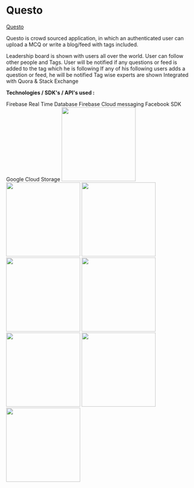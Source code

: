 # Questo

<a href="https://play.google.com/store/apps/details?id=com.tdevelopers.questo">Questo</a>

Questo is crowd sourced application, in which an authenticated user can upload a MCQ or write a blog/feed with tags included.

Leadership board is shown with users all over the world. 
User can follow other people and Tags.
User will be notified if any questions or feed is added to the tag which he is following
If any of his following users adds a question or feed, he will be notified
Tag wise experts are shown
Integrated with Quora & Stack Exchange 


<b>Technologies / SDK's / API's used :</b>


Firebase Real Time Database
Firebase Cloud messaging
Facebook SDK
Google Cloud Storage
<img src="https://raw.github.com/saitejdandge/Questo/master/Screenshots/Screenshot_2016-08-14-14-31-38.png" width="200" />
<img src="https://raw.github.com/saitejdandge/Questo/master/Screenshots/Screenshot_2016-08-14-14-31-42.png" width="200"/>
<img src="https://raw.github.com/saitejdandge/Questo/master/Screenshots/Screenshot_2016-08-14-14-31-47.png" width="200"/>
<img src="https://raw.github.com/saitejdandge/Questo/master/Screenshots/Screenshot_2016-08-14-14-31-53.png" width="200"/>
<img src="https://raw.github.com/saitejdandge/Questo/master/Screenshots/Screenshot_2016-08-14-14-31-58.png" width="200"/>
<img src="https://raw.github.com/saitejdandge/Questo/master/Screenshots/Screenshot_2016-08-14-14-32-01.png" width="200"/>
<img src="https://raw.github.com/saitejdandge/Questo/master/Screenshots/Screenshot_2016-08-14-14-32-05.png" width="200"/>
<img src="https://raw.github.com/saitejdandge/Questo/master/Screenshots/Screenshot_2016-08-14-14-32-10.png" width="200"/>

